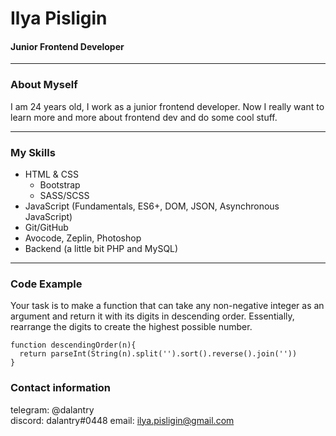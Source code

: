 # Ilya Pisligin

#### Junior Frontend Developer

***

### About Myself

I am 24 years old, I work as a junior frontend developer. Now I really want to learn more and more about frontend dev
and do some cool stuff.
***

### My Skills

* HTML & CSS
    + Bootstrap
    + SASS/SCSS
* JavaScript (Fundamentals, ES6+, DOM, JSON, Asynchronous JavaScript)
* Git/GitHub
* Avocode, Zeplin, Photoshop
* Backend (a little bit PHP and MySQL)

***

### Code Example

Your task is to make a function that can take any non-negative integer as an argument and return it with its digits in
descending order. Essentially, rearrange the digits to create the highest possible number.

```
function descendingOrder(n){
  return parseInt(String(n).split('').sort().reverse().join(''))
}
```

### Contact information

telegram: @dalantry  
discord:  dalantry#0448
email: ilya.pisligin@gmail.com
